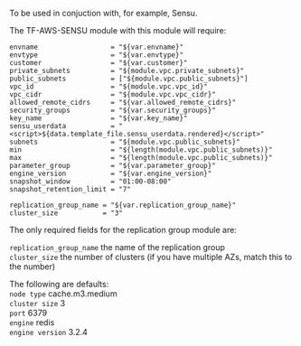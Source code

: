 To be used in conjuction with, for example, Sensu. 

The TF-AWS-SENSU module with this module will require: 

```
envname                  = "${var.envname}"
envtype                  = "${var.envtype}"
customer                 = "${var.customer}"
private_subnets          = "${module.vpc.private_subnets}"
public_subnets           = ["${module.vpc.public_subnets}"]
vpc_id                   = "${module.vpc.vpc_id}"
vpc_cidr                 = "${module.vpc.vpc_cidr}"
allowed_remote_cidrs     = "${var.allowed_remote_cidrs}"
security_groups          = "${var.security_groups}"
key_name                 = "${var.key_name}"
sensu_userdata           = "<script>${data.template_file.sensu_userdata.rendered}</script>"
subnets                  = "${module.vpc.public_subnets}"
min                      = "${length(module.vpc.public_subnets)}"
max                      = "${length(module.vpc.public_subnets)}"
parameter_group          = "${var.parameter_group}"
engine_version           = "${var.engine_version}"
snapshot_window          = "01:00-08:00"
snapshot_retention_limit = "7"

replication_group_name = "${var.replication_group_name}"
cluster_size           = "3" 
```

The only required fields for the replication group module are:

`replication_group_name` the name of the replication group <br/>
`cluster_size` the number of clusters (if you have multiple AZs, match this to the number)

The following are defaults: <br/>
`node type` cache.m3.medium <br/>
`cluster size` 3 <br/>
`port` 6379 <br/>
`engine` redis <br/>
`engine version` 3.2.4 <br/>

